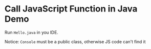 Call JavaScript Function in Java Demo
=====================================

Run `Hello.java` in you IDE.

Notice: `Console` must be a public class, otherwise JS code can't find it